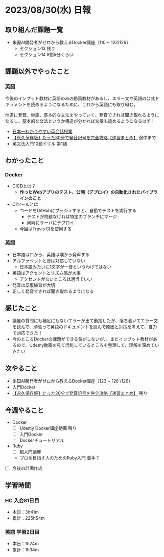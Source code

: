 # 2023/08/30(水) 日報

## 取り組んだ課題一覧

- 米国AI開発者がゼロから教えるDocker講座（110 ~ 122/126）
  - セクション13 残り
  - セクション14 8割5分くらい

## 課題以外でやったこと

### 英語

今後のインプット教材に英語のみの動画教材があるし、エラー文や英語の公式ドキュメントを読めるようになるために、これから英語にも取り組む。

地道に発音、単語、基本的な文法をやっていく。発音できれば聞き取れるようになるし、基本的な文法というか構造が分かれば文章も読めるようになるはず！

- [日本一わかりやすい英会話授業](https://www.youtube.com/watch?v=1JBI1-e0KmI&ab_channel=%E3%80%90RepezenFoxx%E3%80%91)
- [【永久保存版】たった30分で発音記号を完全攻略【速習まとめ】](https://www.youtube.com/watch?v=Qe3EmiFWgGM&ab_channel=Atsueigo) 途中まで
- 英文法入門10題ドリル 第1講

## わかったこと

### Docker

- CICDとは？
  - **作ったWebアプリのテスト、公開（デプロイ）の自動化されたパイプラインのこと**
- CIツールとは
  - コードをGitHubにプッシュすると、自動でテストを実行する
    - テストが問題なければ特定のブランチにマージ
    - 同時にサーバにデプロイ
  - 今回はTravis CIを使用する

### 英語

- 日本語は口から、英語は喉から発声する
- アルファベットと音は対応していない
  - 日本語みたいに1文字が一音というわけではない
- 英語はアクセントとリズム感が大事
  - アクセントがないところは適当でいい
- 発音は反復練習が大切
- 正しく発音できれば聞き取れるようになる

## 感じたこと

- 講座の質問にも補足にもないエラーが出て動揺したが、落ち着いてエラー文を読んで、頑張って英語のドキュメントを読んで原因と対策を考えて、自力で対応できた！
- 今のところDockerの課題ができる気がしないが、、まだインプット教材があるので、Udemy動画を見て混乱しているところを整理して、理解を深めていきたい

## 次やること

- 米国AI開発者がゼロから教えるDocker講座（123 ~ 126 /126）
- 入門Docker
-  [【永久保存版】たった30分で発音記号を完全攻略【速習まとめ】](https://www.youtube.com/watch?v=Qe3EmiFWgGM&ab_channel=Atsueigo) 残り

## 今週やること

- Docker
  - [ ] Udemy Docker講座動画 残り
  - [ ] 入門Docker
  - [ ] Dockerチュートリアル
- Ruby
  - [ ] 超入門講座
  - プロを目指す人のためのRuby入門 着手？
- [ ] 今後の計画作成

## 学習時間

### HC 入会81日目

- 本日：3h41m
- 累計：225h54m

### 英語 学習2日目

- 本日：1h24m
- 累計：1h34m
